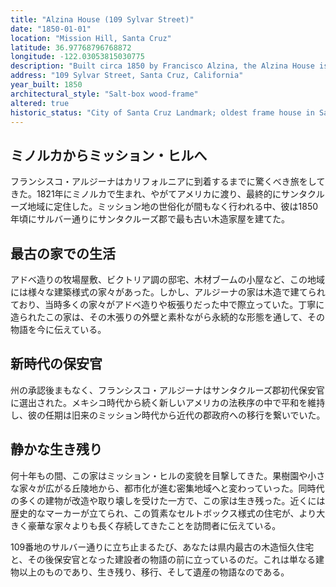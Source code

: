```yaml
---
title: "Alzina House (109 Sylvar Street)"
date: "1850-01-01"
location: "Mission Hill, Santa Cruz"
latitude: 36.97768796768872
longitude: -122.03053815030775
description: "Built circa 1850 by Francisco Alzina, the Alzina House is the oldest known wood‑frame dwelling in Santa Cruz County and still retains its original form."
address: "109 Sylvar Street, Santa Cruz, California"
year_built: 1850
architectural_style: "Salt‑box wood‑frame"
altered: true
historic_status: "City of Santa Cruz Landmark; oldest frame house in Santa Cruz County"
---
```


## ミノルカからミッション・ヒルへ

フランシスコ・アルジーナはカリフォルニアに到着するまでに驚くべき旅をしてきた。1821年にミノルカで生まれ、やがてアメリカに渡り、最終的にサンタクルーズ地域に定住した。ミッション地の世俗化が間もなく行われる中、彼は1850年頃にサルバー通りにサンタクルーズ郡で最も古い木造家屋を建てた。

## 最古の家での生活

アドベ造りの牧場屋敷、ビクトリア調の邸宅、木材ブームの小屋など、この地域には様々な建築様式の家々があった。しかし、アルジーナの家は木造で建てられており、当時多くの家々がアドベ造りや板張りだった中で際立っていた。丁寧に造られたこの家は、その木張りの外壁と素朴ながら永続的な形態を通して、その物語を今に伝えている。

## 新時代の保安官

州の承認後まもなく、フランシスコ・アルジーナはサンタクルーズ郡初代保安官に選出された。メキシコ時代から続く新しいアメリカの法秩序の中で平和を維持し、彼の任期は旧来のミッション時代から近代の郡政府への移行を繋いでいた。

## 静かな生き残り

何十年もの間、この家はミッション・ヒルの変貌を目撃してきた。果樹園や小さな家々が広がる丘陵地から、都市化が進む密集地域へと変わっていった。同時代の多くの建物が改造や取り壊しを受けた一方で、この家は生き残った。近くには歴史的なマーカーが立てられ、この質素なセルトボックス様式の住宅が、より大きく豪華な家々よりも長く存続してきたことを訪問者に伝えている。

109番地のサルバー通りに立ち止まるたび、あなたは県内最古の木造恒久住宅と、その後保安官となった建設者の物語の前に立っているのだ。これは単なる建物以上のものであり、生き残り、移行、そして遺産の物語なのである。
